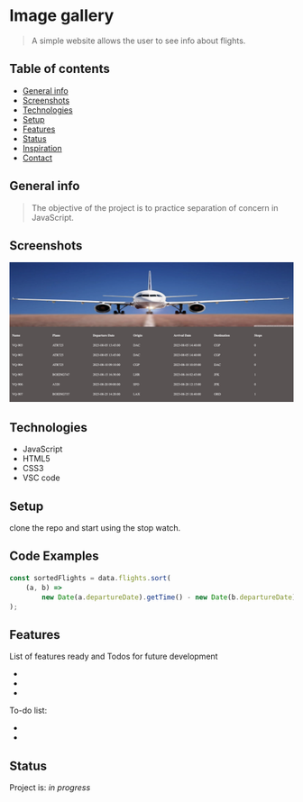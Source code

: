 # Image gallery

> A simple website allows the user to see info about flights.

## Table of contents

- [General info](#general-info)
- [Screenshots](#screenshots)
- [Technologies](#technologies)
- [Setup](#setup)
- [Features](#features)
- [Status](#status)
- [Inspiration](#inspiration)
- [Contact](#contact)

## General info

> The objective of the project is to practice separation of concern in
> JavaScript.

## Screenshots

![Example screenshot](./assets/screenShot.png)

## Technologies

- JavaScript
- HTML5
- CSS3
- VSC code

## Setup

clone the repo and start using the stop watch.

## Code Examples

```js
const sortedFlights = data.flights.sort(
	(a, b) =>
		new Date(a.departureDate).getTime() - new Date(b.departureDate).getTime(),
);
```

## Features

List of features ready and Todos for future development

-
-
-

To-do list:

-
-

## Status

Project is: _in progress_

